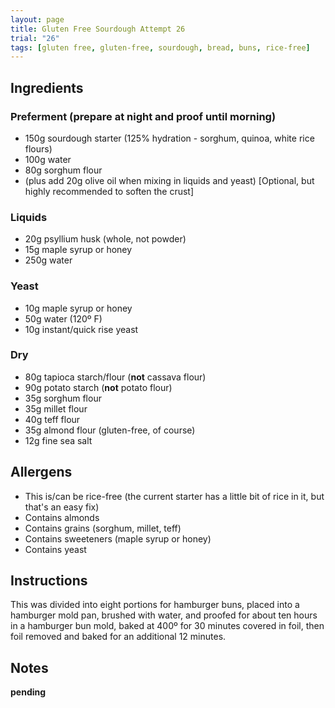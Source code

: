 ```yaml
---
layout: page 
title: Gluten Free Sourdough Attempt 26
trial: "26"
tags: [gluten free, gluten-free, sourdough, bread, buns, rice-free]
---
```


## Ingredients

### Preferment (prepare at night and proof until morning)

- 150g sourdough starter (125% hydration - sorghum, quinoa, white rice flours)
- 100g water
- 80g sorghum flour
- (plus add 20g olive oil when mixing in liquids and yeast) [Optional, but highly recommended to soften the crust]

### Liquids

- 20g psyllium husk (whole, not powder)
- 15g maple syrup or honey
- 250g water

### Yeast

- 10g maple syrup or honey
- 50g water (120º F)
- 10g instant/quick rise yeast

### Dry

- 80g tapioca starch/flour (**not** cassava flour)
- 90g potato starch (**not** potato flour)
- 35g sorghum flour
- 35g millet flour
- 40g teff flour
- 35g almond flour (gluten-free, of course)
- 12g fine sea salt

## Allergens

- This is/can be rice-free (the current starter has a little bit of rice in it, but that's an easy fix)
- Contains almonds
- Contains grains (sorghum, millet, teff)
- Contains sweeteners (maple syrup or honey)
- Contains yeast

## Instructions

This was divided into eight portions for hamburger buns, placed into a hamburger mold pan, brushed with water, and
proofed for about ten hours in a hamburger bun mold, baked at 400º for 30 minutes covered in foil, then foil removed and
baked for an additional 12 minutes.

## Notes

**pending**
